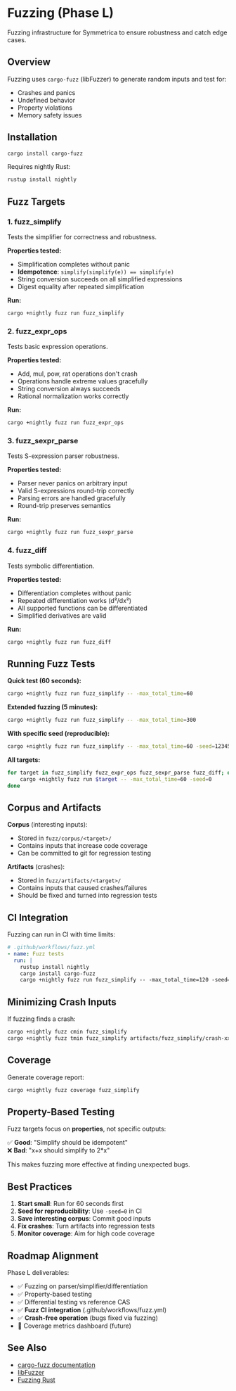 # Fuzzing (Phase L)

Fuzzing infrastructure for Symmetrica to ensure robustness and catch edge cases.

## Overview

Fuzzing uses `cargo-fuzz` (libFuzzer) to generate random inputs and test for:
- Crashes and panics
- Undefined behavior
- Property violations
- Memory safety issues

## Installation

```bash
cargo install cargo-fuzz
```

Requires nightly Rust:
```bash
rustup install nightly
```

## Fuzz Targets

### 1. fuzz_simplify

Tests the simplifier for correctness and robustness.

**Properties tested:**
- Simplification completes without panic
- **Idempotence**: `simplify(simplify(e)) == simplify(e)`
- String conversion succeeds on all simplified expressions
- Digest equality after repeated simplification

**Run:**
```bash
cargo +nightly fuzz run fuzz_simplify
```

### 2. fuzz_expr_ops

Tests basic expression operations.

**Properties tested:**
- Add, mul, pow, rat operations don't crash
- Operations handle extreme values gracefully  
- String conversion always succeeds
- Rational normalization works correctly

**Run:**
```bash
cargo +nightly fuzz run fuzz_expr_ops
```

### 3. fuzz_sexpr_parse

Tests S-expression parser robustness.

**Properties tested:**
- Parser never panics on arbitrary input
- Valid S-expressions round-trip correctly
- Parsing errors are handled gracefully
- Round-trip preserves semantics

**Run:**
```bash
cargo +nightly fuzz run fuzz_sexpr_parse
```

### 4. fuzz_diff

Tests symbolic differentiation.

**Properties tested:**
- Differentiation completes without panic
- Repeated differentiation works (d²/dx²)
- All supported functions can be differentiated
- Simplified derivatives are valid

**Run:**
```bash
cargo +nightly fuzz run fuzz_diff
```

## Running Fuzz Tests

**Quick test (60 seconds):**
```bash
cargo +nightly fuzz run fuzz_simplify -- -max_total_time=60
```

**Extended fuzzing (5 minutes):**
```bash
cargo +nightly fuzz run fuzz_simplify -- -max_total_time=300
```

**With specific seed (reproducible):**
```bash
cargo +nightly fuzz run fuzz_simplify -- -max_total_time=60 -seed=12345
```

**All targets:**
```bash
for target in fuzz_simplify fuzz_expr_ops fuzz_sexpr_parse fuzz_diff; do
    cargo +nightly fuzz run $target -- -max_total_time=60 -seed=0
done
```

## Corpus and Artifacts

**Corpus** (interesting inputs):
- Stored in `fuzz/corpus/<target>/`
- Contains inputs that increase code coverage
- Can be committed to git for regression testing

**Artifacts** (crashes):
- Stored in `fuzz/artifacts/<target>/`
- Contains inputs that caused crashes/failures
- Should be fixed and turned into regression tests

## CI Integration

Fuzzing can run in CI with time limits:

```yaml
# .github/workflows/fuzz.yml
- name: Fuzz tests
  run: |
    rustup install nightly
    cargo install cargo-fuzz
    cargo +nightly fuzz run fuzz_simplify -- -max_total_time=120 -seed=0
```

## Minimizing Crash Inputs

If fuzzing finds a crash:

```bash
cargo +nightly fuzz cmin fuzz_simplify
cargo +nightly fuzz tmin fuzz_simplify artifacts/fuzz_simplify/crash-xxx
```

## Coverage

Generate coverage report:

```bash
cargo +nightly fuzz coverage fuzz_simplify
```

## Property-Based Testing

Fuzz targets focus on **properties**, not specific outputs:

✅ **Good**: "Simplify should be idempotent"  
❌ **Bad**: "x+x should simplify to 2*x"

This makes fuzzing more effective at finding unexpected bugs.

## Best Practices

1. **Start small**: Run for 60 seconds first
2. **Seed for reproducibility**: Use `-seed=0` in CI
3. **Save interesting corpus**: Commit good inputs
4. **Fix crashes**: Turn artifacts into regression tests
5. **Monitor coverage**: Aim for high code coverage

## Roadmap Alignment

Phase L deliverables:
- ✅ Fuzzing on parser/simplifier/differentiation
- ✅ Property-based testing
- ✅ Differential testing vs reference CAS
- ✅ **Fuzz CI integration** (.github/workflows/fuzz.yml)
- ✅ **Crash-free operation** (bugs fixed via fuzzing)
- 🔲 Coverage metrics dashboard (future)

## See Also

- [cargo-fuzz documentation](https://rust-fuzz.github.io/book/cargo-fuzz.html)
- [libFuzzer](https://llvm.org/docs/LibFuzzer.html)
- [Fuzzing Rust](https://rust-fuzz.github.io/book/)
